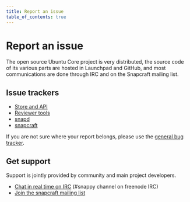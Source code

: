 ```yaml
---
title: Report an issue
table_of_contents: true
---
```


# Report an issue

The open source Ubuntu Core project is very distributed, the source code of its various parts are hosted in Launchpad and GitHub, and most communications are done through IRC and on the Snapcraft mailing list.

## Issue trackers

* [Store and API](https://bugs.launchpad.net/snapstore)
* [Reviewer tools](https://bugs.launchpad.net/click-reviewers-tools)
* [snapd](https://bugs.launchpad.net/snapd)
* [snapcraft](https://bugs.launchpad.net/snapcraft)

If you are not sure where your report belongs, please use the [general bug tracker](https://bugs.launchpad.net/snappy).

## Get support

Support is jointly provided by community and main project developers.

* [Chat in real time on IRC](https://webchat.freenode.net/?channels=snappy) (#snappy channel on freenode IRC)
* [Join the snapcraft mailing list](https://lists.ubuntu.com/mailman/listinfo/snapcraft)
